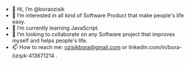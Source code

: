- 👋 Hi, I’m @boraozisik
- 👀 I’m interested in all kind of Software Product that make people's life easy.
- 🌱 I’m currently learning JavaScript.
- 💞️ I’m looking to collaborate on any Software project that improves myself and helps people's life.
- 📫 How to reach me: ozisikbora@gmail.com or linkedin.com/in/bora-özışık-413671214 .


<!---
boraozisik/boraozisik is a ✨ special ✨ repository because its `README.md` (this file) appears on your GitHub profile.
You can click the Preview link to take a look at your changes.
--->
